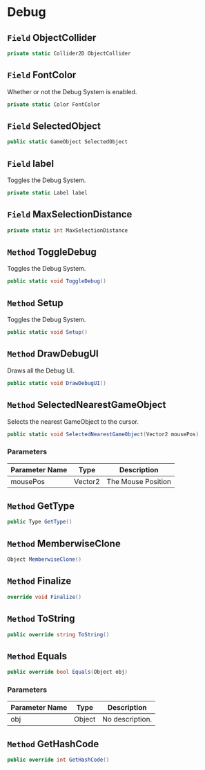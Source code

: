 # Debug

## `Field` ObjectCollider

```csharp
private static Collider2D ObjectCollider
```


## `Field` FontColor
Whether or not the Debug System is enabled.
```csharp
private static Color FontColor
```


## `Field` SelectedObject

```csharp
public static GameObject SelectedObject
```


## `Field` label
Toggles the Debug System.
```csharp
private static Label label
```


## `Field` MaxSelectionDistance

```csharp
private static int MaxSelectionDistance
```


## `Method` ToggleDebug
Toggles the Debug System.
```csharp
public static void ToggleDebug()
```


## `Method` Setup
Toggles the Debug System.
```csharp
public static void Setup()
```


## `Method` DrawDebugUI
Draws all the Debug UI.
```csharp
public static void DrawDebugUI()
```


## `Method` SelectedNearestGameObject
Selects the nearest GameObject to the cursor.
```csharp
public static void SelectedNearestGameObject(Vector2 mousePos)
```
### Parameters

| Parameter Name | Type | Description |
| --------- | --------- | --------- |
| mousePos | Vector2 | The Mouse Position |


## `Method` GetType

```csharp
public Type GetType()
```


## `Method` MemberwiseClone

```csharp
Object MemberwiseClone()
```


## `Method` Finalize

```csharp
override void Finalize()
```


## `Method` ToString

```csharp
public override string ToString()
```


## `Method` Equals

```csharp
public override bool Equals(Object obj)
```
### Parameters

| Parameter Name | Type | Description |
| --------- | --------- | --------- |
| obj | Object | No description. |


## `Method` GetHashCode

```csharp
public override int GetHashCode()
```

